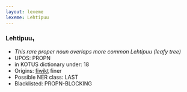 ```yaml
---
layout: lexeme
lexeme: Lehtipuu
---
```


###  Lehtipuu₁

* _This rare proper noun overlaps more common *Lehtipuu* (leafy tree)_
* UPOS:  PROPN
* in KOTUS dictionary under:  18
* Origins: [fiwikt](https://fi.wiktionary.org/wiki/Lehtipuu) finer 
* Possible NER class:  LAST
* Blacklisted:  PROPN-BLOCKING

